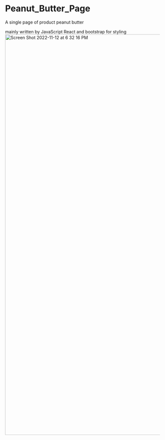 # Peanut_Butter_Page

A single page of product peanut butter

mainly written by JavaScript React and bootstrap for styling
<img width="1304" alt="Screen Shot 2022-11-12 at 6 32 16 PM" src="https://user-images.githubusercontent.com/78100049/201499996-566289ad-760e-492e-b0e9-f8c02c7cba15.png">
